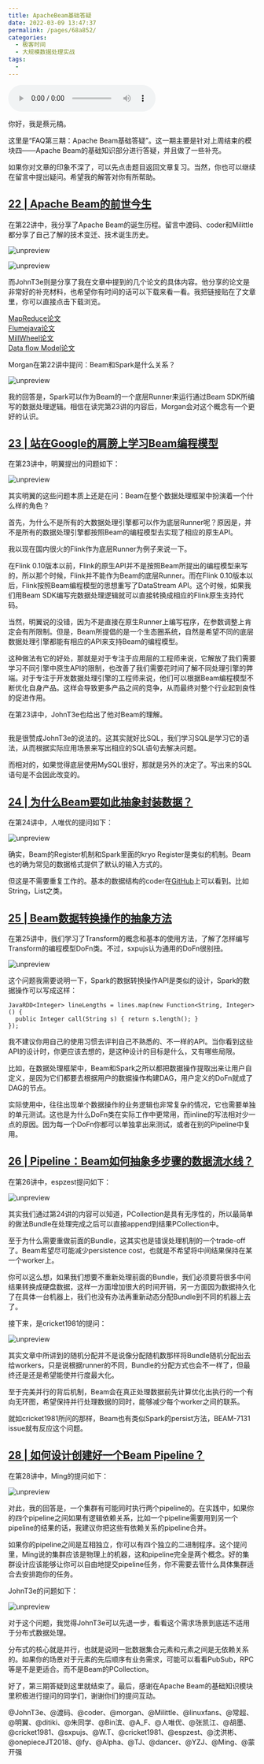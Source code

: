 ```yaml
---
title: ApacheBeam基础答疑
date: 2022-03-09 13:47:37
permalink: /pages/68a852/
categories:
  - 极客时间
  - 大规模数据处理实战
tags:
  - 
---
```

<audio title="FAQ第三期.ApacheBeam基础答疑" src="https://static001.geekbang.org/resource/audio/14/03/147bb1f2fa8ab19f6b8de19409503803.mp3" controls="controls"></audio> 
<p>你好，我是蔡元楠。</p><p>这里是“FAQ第三期：Apache Beam基础答疑”。这一期主要是针对上周结束的模块四——Apache Beam的基础知识部分进行答疑，并且做了一些补充。</p><p>如果你对文章的印象不深了，可以先点击题目返回文章复习。当然，你也可以继续在留言中提出疑问。希望我的解答对你有所帮助。</p><h2><a href="https://time.geekbang.org/column/article/99379">22 | Apache Beam的前世今生</a></h2><p>在第22讲中，我分享了Apache Beam的诞生历程。留言中渡码、coder和Milittle都分享了自己了解的技术变迁、技术诞生历史。</p><p><img src="https://static001.geekbang.org/resource/image/33/cf/337b762426b35a4b4222f33f7def3dcf.jpg" alt="unpreview"></p><p><img src="https://static001.geekbang.org/resource/image/1e/89/1e59031e7acad0480e41ff5d80c0c889.jpg" alt="unpreview"></p><p>而JohnT3e则是分享了我在文章中提到的几个论文的具体内容。他分享的论文是非常好的补充材料，也希望你有时间的话可以下载来看一看。我把链接贴在了文章里，你可以直接点击下载浏览。</p><p><a href="https://research.google.com/archive/mapreduce-osdi04.pdf">MapReduce论文</a><br>
<a href="https://research.google.com/pubs/archive/35650.pdf">Flumejava论文</a><br>
<a href="https://research.google.com/pubs/archive/41378.pdf">MillWheel论文</a><br>
<a href="https://www.vldb.org/pvldb/vol8/p1792-Akidau.pdf%5D">Data flow Model论文</a></p><p>Morgan在第22讲中提问：Beam和Spark是什么关系？</p><p><img src="https://static001.geekbang.org/resource/image/77/5e/772769f1de87b38363aa5aa59d22dd5e.jpg" alt="unpreview"></p><p>我的回答是，Spark可以作为Beam的一个底层Runner来运行通过Beam SDK所编写的数据处理逻辑。相信在读完第23讲的内容后，Morgan会对这个概念有一个更好的认识。</p><h2><a href="https://time.geekbang.org/column/article/100478">23 | 站在Google的肩膀上学习Beam编程模型</a></h2><!-- [[[read_end]]] --><p>在第23讲中，明翼提出的问题如下：</p><p><img src="https://static001.geekbang.org/resource/image/d2/be/d2c5d558c7ddab8e4fe5f80de4f92bbe.jpg" alt="unpreview"></p><p>其实明翼的这些问题本质上还是在问：Beam在整个数据处理框架中扮演着一个什么样的角色？</p><p>首先，为什么不是所有的大数据处理引擎都可以作为底层Runner呢？原因是，并不是所有的数据处理引擎都按照Beam的编程模型去实现了相应的原生API。</p><p>我以现在国内很火的Flink作为底层Runner为例子来说一下。</p><p>在Flink 0.10版本以前，Flink的原生API并不是按照Beam所提出的编程模型来写的，所以那个时候，Flink并不能作为Beam的底层Runner。而在Flink 0.10版本以后，Flink按照Beam编程模型的思想重写了DataStream API。这个时候，如果我们用Beam SDK编写完数据处理逻辑就可以直接转换成相应的Flink原生支持代码。</p><p>当然，明翼说的没错，因为不是直接在原生Runner上编写程序，在参数调整上肯定会有所限制。但是，Beam所提倡的是一个生态圈系统，自然是希望不同的底层数据处理引擎都能有相应的API来支持Beam的编程模型。</p><p>这种做法有它的好处，那就是对于专注于应用层的工程师来说，它解放了我们需要学习不同引擎中原生API的限制，也改善了我们需要花时间了解不同处理引擎的弊端。对于专注于开发数据处理引擎的工程师来说，他们可以根据Beam编程模型不断优化自身产品。这样会导致更多产品之间的竞争，从而最终对整个行业起到良性的促进作用。</p><p>在第23讲中，JohnT3e也给出了他对Beam的理解。</p><p><img src="https://static001.geekbang.org/resource/image/da/bf/da3bff05ff22f997f8e70cb87acf4abf.jpg" alt=""></p><p>我是很赞成JohnT3e的说法的。这其实就好比SQL，我们学习SQL是学习它的语法，从而根据实际应用场景来写出相应的SQL语句去解决问题。</p><p>而相对的，如果觉得底层使用MySQL很好，那就是另外的决定了。写出来的SQL语句是不会因此改变的。</p><h2><a href="https://time.geekbang.org/column/article/100666">24 | 为什么Beam要如此抽象封装数据？</a></h2><p>在第24讲中，人唯优的提问如下：</p><p><img src="https://static001.geekbang.org/resource/image/10/a9/10d454ffc0205cf93023cd1a03022ea9.jpg" alt="unpreview"></p><p>确实，Beam的Register机制和Spark里面的kryo Register是类似的机制。Beam也的确为常见的数据格式提供了默认的输入方式的。</p><p>但这是不需要重复工作的。基本的数据结构的coder在<a href="https://github.com/apache/beam/tree/master/sdks/java/core/src/main/java/org/apache/beam/sdk/coders">GitHub</a>上可以看到。比如String，List之类。</p><h2><a href="https://time.geekbang.org/column/article/101735">25 | Beam数据转换操作的抽象方法</a></h2><p>在第25讲中，我们学习了Transform的概念和基本的使用方法，了解了怎样编写Transform的编程模型DoFn类。不过，sxpujs认为通用的DoFn很别扭。</p><p><img src="https://static001.geekbang.org/resource/image/22/07/22c8f87387991a176a5302d062675c07.jpg" alt="unpreview"></p><p>这个问题我需要说明一下，Spark的数据转换操作API是类似的设计，Spark的数据操作可以写成这样：</p><pre><code>JavaRDD&lt;Integer&gt; lineLengths = lines.map(new Function&lt;String, Integer&gt;() {
  public Integer call(String s) { return s.length(); }
});
</code></pre><p>我不建议你用自己的使用习惯去评判自己不熟悉的、不一样的API。当你看到这些API的设计时，你更应该去想的，是这种设计的目标是什么，又有哪些局限。</p><p>比如，在数据处理框架中，Beam和Spark之所以都把数据操作提取出来让用户自定义，是因为它们都要去根据用户的数据操作构建DAG，用户定义的DoFn就成了DAG的节点。</p><p>实际使用中，往往出现单个数据操作的业务逻辑也非常复杂的情况，它也需要单独的单元测试。这也是为什么DoFn类在实际工作中更常用，而inline的写法相对少一点的原因。因为每一个DoFn你都可以单独拿出来测试，或者在别的Pipeline中复用。</p><h2><a href="https://time.geekbang.org/column/article/102182">26 | Pipeline：Beam如何抽象多步骤的数据流水线？</a></h2><p>在第26讲中，espzest提问如下：</p><p><img src="https://static001.geekbang.org/resource/image/30/3a/3059789b7b009adab91e12081327103a.jpg" alt="unpreview"></p><p>其实我们通过第24讲的内容可以知道，PCollection是具有无序性的，所以最简单的做法Bundle在处理完成之后可以直接append到结果PCollection中。</p><p>至于为什么需要重做前面的Bundle，这其实也是错误处理机制的一个trade-off了。Beam希望尽可能减少persistence cost，也就是不希望将中间结果保持在某一个worker上。</p><p>你可以这么想，如果我们想要不重新处理前面的Bundle，我们必须要将很多中间结果转换成硬盘数据，这样一方面增加很大的时间开销，另一方面因为数据持久化了在具体一台机器上，我们也没有办法再重新动态分配Bundle到不同的机器上去了。</p><p>接下来，是cricket1981的提问：</p><p><img src="https://static001.geekbang.org/resource/image/e6/80/e6baae616b335289b936853ea6f27680.jpg" alt="unpreview"></p><p>其实文章中所讲到的随机分配并不是说像分配随机数那样将Bundle随机分配出去给workers，只是说根据runner的不同，Bundle的分配方式也会不一样了，但最终还是还是希望能使并行度最大化。</p><p>至于完美并行的背后机制，Beam会在真正处理数据前先计算优化出执行的一个有向无环图，希望保持并行处理数据的同时，能够减少每个worker之间的联系。</p><p>就如cricket1981所问的那样，Beam也有类似Spark的persist方法，BEAM-7131 issue就有反应这个问题。</p><h2><a href="https://time.geekbang.org/column/article/103301">28 | 如何设计创建好一个Beam Pipeline？</a></h2><p>在第28讲中，Ming的提问如下：</p><p><img src="https://static001.geekbang.org/resource/image/f9/e8/f9997a5ae3e28a36a774bead6aaabce8.jpg" alt="unpreview"></p><p>对此，我的回答是，一个集群有可能同时执行两个pipeline的。在实践中，如果你的四个pipeline之间如果有逻辑依赖关系，比如一个pipeline需要用到另一个pipeline的结果的话，我建议你把这些有依赖关系的pipeline合并。</p><p>如果你的pipeline之间是互相独立，你可以有四个独立的二进制程序。这个提问里，Ming说的集群应该是物理上的机器，这和pipeline完全是两个概念。好的集群设计应该能够让你可以自由地提交pipeline任务，你不需要去管什么具体集群适合去安排跑你的任务。</p><p>JohnT3e的问题如下：</p><p><img src="https://static001.geekbang.org/resource/image/78/6e/783aceb1758747ac07e579f497fa3b6e.jpg" alt="unpreview"></p><p>对于这个问题，我觉得JohnT3e可以先退一步，看看这个需求场景到底适不适用于分布式数据处理。</p><p>分布式的核心就是并行，也就是说同一批数据集合元素和元素之间是无依赖关系的。如果你的场景对于元素的先后顺序有业务需求，可能可以看看PubSub，RPC等是不是更适合。而不是Beam的PCollection。</p><p>好了，第三期答疑到这里就结束了。最后，感谢在Apache Beam的基础知识模块里积极进行提问的同学们，谢谢你们的提问互动。</p><p>@JohnT3e、@渡码、@coder、@morgan、@Milittle、@linuxfans、@常超、@明翼、@ditiki、@朱同学、@Bin滨、@A_F、@人唯优、@张凯江、@胡墨、@cricket1981、@sxpujs、@W.T、@cricket1981、@espzest、@沈洪彬、@onepieceJT2018、@fy、@Alpha、@TJ、@dancer、@YZJ、@Ming、@蒙开强</p><p></p>